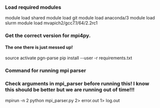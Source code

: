 ### Load required modules
module load shared
module load git
module load anaconda/3
module load slurm
module load mvapich2/gcc7.1/64/2.2rc1

### Get the correct version for mpi4py.
#### The one there is just messed up!
source activate pgn-parse
pip install --user -r requirements.txt

### Command for running mpi parser
### Check arguments in mpi_parser before running this! I know this should be better but we are running out of time!!!
mpirun -n 2 python mpi_parser.py 2> error.out 1> log.out

